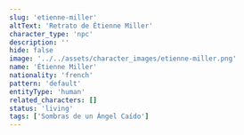 ```yaml
---
slug: 'etienne-miller'
altText: 'Retrato de Étienne Miller'
character_type: 'npc'
description: ''
hide: false
image: '../../assets/character_images/etienne-miller.png'
name: 'Étienne Miller'
nationality: 'french'
pattern: 'default'
entityType: 'human'
related_characters: []
status: 'living'
tags: ['Sombras de un Ángel Caído']
---
```

